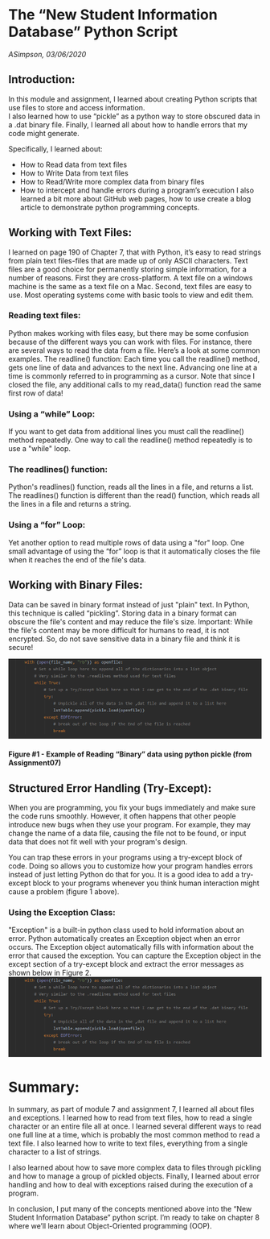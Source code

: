 # The “New Student Information Database” Python Script
*ASimpson, 03/06/2020*

## Introduction:
In this module and assignment, I learned about creating Python scripts that use files to store and access information.  
I also learned how to use “pickle” as a python way to store obscured data in a .dat binary file.  Finally, I learned 
all about how to handle errors that my code might generate.  

Specifically, I learned about: 
 - How to Read data from text files
 - How to Write Data from text files
 - How to Read/Write more complex data from binary files
 - How to intercept and handle errors during a program’s execution
 I also learned a bit more about GitHub web pages, how to use create a blog article to demonstrate python 
programming concepts.  

## Working with Text Files:
I learned on page 190 of Chapter 7, that with Python, it’s easy to read strings from plain text files-files that are 
made up of only ASCII characters.  Text files are a good choice for permanently storing simple information, for a 
number of reasons.  First they are cross-platform.  A text file on a windows machine is the same as a text file on a 
Mac.  Second, text files are easy to use.  Most operating systems come with basic tools to view and edit them.

### Reading text files:
Python makes working with files easy, but there may be some confusion because of the different ways you can work with files. For instance, there are several ways to read the data from a file. Here’s a look at some common examples.
The readline() function:
Each time you call the readline() method, gets one line of data and advances to the next line. Advancing one line at a time is commonly referred to in programming as a cursor. Note that since I closed the file, any additional calls to my read_data() function read the same first row of data! 

### Using a “while” Loop:
If you want to get data from additional lines you must call the readline() method repeatedly. One way to call the readline() method repeatedly is to use a "while" loop.

### The readlines() function:
Python's readlines() function, reads all the lines in a file, and returns a list. The readlines() function is different than the read() function, which reads all the lines in a file and returns a string.

### Using a “for” Loop:
Yet another option to read multiple rows of data using a "for" loop. One small advantage of using the “for” loop is that it automatically closes the file when it reaches the end of the file's data.

## Working with Binary Files:
Data can be saved in binary format instead of just "plain" text.  In Python, this technique is called “pickling”. Storing data in a binary format can obscure the file's content and may reduce the file's size.
Important: While the file's content may be more difficult for humans to read, it is not encrypted. So, do not save sensitive data in a binary file and think it is secure!

![Figure 1 Binary Data](https://github.com/Asimps2006/IntroToProg-Python-Mod07/blob/master/ReadingBinaryData.png?raw=true "tooltip text")
#### Figure #1 - Example of Reading “Binary” data using python pickle (from Assignment07)

## Structured Error Handling (Try-Except):
When you are programming, you fix your bugs immediately and make sure the code runs smoothly. However, it often happens that other people introduce new bugs when they use your program. For example, they may change the name of a data file, causing the file not to be found, or input data that does not fit well with your program's design.

You can trap these errors in your programs using a try-except block of code. Doing so allows you to customize how your program handles errors instead of just letting Python do that for you. It is a good idea to add a try-except block to your programs whenever you think human interaction might cause a problem (figure 1 above).

### Using the Exception Class:
"Exception" is a built-in python class used to hold information about an error. Python automatically creates an Exception object when an error occurs. The Exception object automatically fills with information about the error that caused the exception.
You can capture the Exception object in the except section of a try-except block and extract the error messages as shown below in Figure 2.
![Figure 2 Eception Class](https://github.com/Asimps2006/IntroToProg-Python-Mod07/blob/master/ReadingBinaryData.png?raw=true "tooltip text")
# Summary:
In summary, as part of module 7 and assignment 7, I learned all about files and exceptions.  I learned how to read from text files, how to read a single character or an entire file all at once.  I learned several different ways to read one full line at a time, which is probably the most common method to read a text file.  I also learned how to write to text files, everything from a single character to a list of strings.  

I also learned about how to save more complex data to files through pickling and how to manage a group of pickled objects.  Finally, I learned about error handling and how to deal with exceptions raised during the execution of a program.  

In conclusion, I put many of the concepts mentioned above into the “New Student Information Database” python script.  I’m ready to take on chapter 8 where we’ll learn about Object-Oriented programming (OOP).



